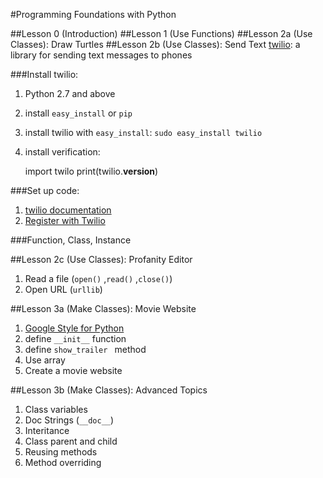 #Programming Foundations with Python

##Lesson 0 (Introduction)
##Lesson 1 (Use Functions)
##Lesson 2a (Use Classes): Draw Turtles
##Lesson 2b (Use Classes): Send Text
[twilio](https://www.twilio.com): a library for sending text messages to phones

###Install twilio:

1. Python 2.7 and above
2. install `easy_install` or `pip`
3. install twilio with `easy_install`: `sudo easy_install twilio`
4. install verification:

	import twilo
	print(twilio.__version__)

###Set up code:	
1. [twilio documentation](www.twilio.com/docs/python/install)
2. [Register with Twilio](https://www.twilio.com/try-twilio)

###Function, Class, Instance

##Lesson 2c (Use Classes): Profanity Editor

1. Read a file (`open()` ,`read()` ,`close()`)
2. Open URL (`urllib`)

##Lesson 3a (Make Classes): Movie Website
1. [Google Style for Python](http://google-styleguide.googlecode.com/svn/trunk/pyguide.html)
2. define `__init__` function
3. define `show_trailer	` method
4. Use array
5. Create a movie website

##Lesson 3b (Make Classes): Advanced Topics
1. Class variables
2. Doc Strings (`__doc__`)
3. Interitance
4. Class parent and child
5. Reusing methods
6. Method overriding












